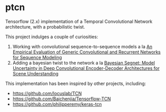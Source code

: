 # ptcn

Tensorflow (2.x) implementation of a Temporal Convolutional Network architecture, with a probabilistic twist.

This project indulges a couple of curiosities:

1. Working with convolutional sequence-to-sequence models a la [An Empirical Evaluation of Generic Convolutional and Recurrent Networks for Sequence Modeling](https://arxiv.org/abs/1803.01271)
2. Adding a bayesian twist to the network a la [Bayesian Segnet: Model Uncertainty in Deep Convolutional Encoder-Decoder Architectures for Scene Understanding](https://arxiv.org/abs/1511.02680)

This implementation has been inspired by other projects, including:
- https://github.com/locuslab/TCN
- https://github.com/Baichenjia/Tensorflow-TCN
- https://github.com/philipperemy/keras-tcn
